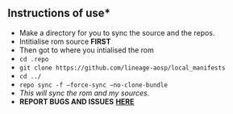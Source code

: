 ## Instructions of use*

 

 - Make a directory for you to sync the source and the repos.
 - Intitialise rom source **FIRST**
 - Then got to where you intialised the rom 
 - `cd .repo`
 - `git clone https://github.com/lineage-aosp/local_manifests`
 - `cd ../`
 - `repo sync -f —force-sync —no-clone-bundle`
 - *This will sync the rom and my sources.*
 - **REPORT BUGS AND ISSUES** [**HERE**](https://github.com/lineage-aosp/bug-changelog)
